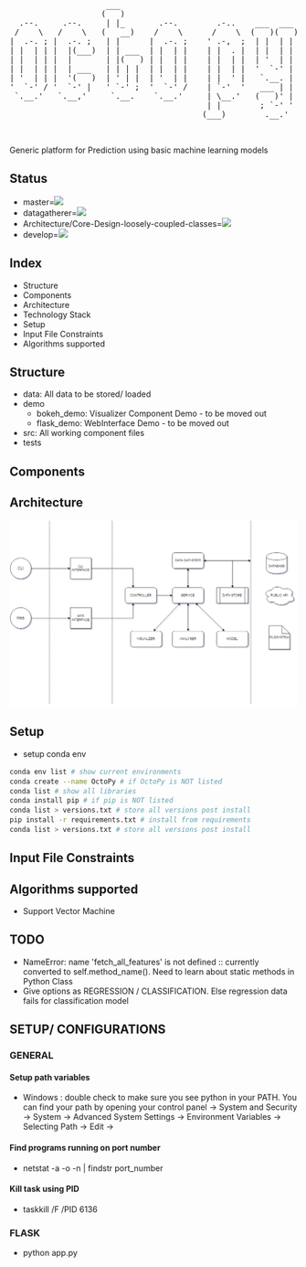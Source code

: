 <pre>


                    ___                                      
                   (   )                                     
  .--.     .--.     | |_       .--.        .-..    ___  ___  
 /    \   /    \   (   __)    /    \      /    \  (   )(   ) 
|  .-. ; |  .-. ;   | |      |  .-. ;    ' .-,  ;  | |  | |  
| |  | | |  |(___)  | | ___  | |  | |    | |  . |  | |  | |  
| |  | | |  |       | |(   ) | |  | |    | |  | |  | '  | |  
| |  | | |  | ___   | | | |  | |  | |    | |  | |  '  `-' |  
| '  | | |  '(   )  | ' | |  | '  | |    | |  ' |   `.__. |  
'  `-' / '  `-' |   ' `-' ;  '  `-' /    | `-'  '   ___ | |  
 `.__.'   `.__,'     `.__.    `.__.'     | \__.'   (   )' |  
                                         | |        ; `-' '  
                                        (___)        .__.'   


</pre>

Generic platform for Prediction using basic machine learning models

## Status

- master=![](https://api.travis-ci.org/ZNClub-PA-ML-AI/OctoPy-Predictor.svg?branch=master)
- datagatherer=![](https://api.travis-ci.org/ZNClub-PA-ML-AI/OctoPy-Predictor.svg?branch=datagatherer)
- Architecture/Core-Design-loosely-coupled-classes=![](https://api.travis-ci.org/ZNClub-PA-ML-AI/OctoPy-Predictor.svg?branch=Architecture/Core-Design-loosely-coupled-classes)
- develop=![](https://api.travis-ci.org/ZNClub-PA-ML-AI/OctoPy-Predictor.svg?branch=develop)

## Index

- Structure
- Components
- Architecture
- Technology Stack
- Setup
- Input File Constraints
- Algorithms supported

## Structure


- data: All data to be stored/ loaded
- demo
    - bokeh_demo: Visualizer Component Demo - to be moved out
    - flask_demo: WebInterface Demo - to be moved out
- src: All working component files
- tests

## Components

## Architecture
![Proposed Architecture][logo]


## Setup

- setup conda env

```bash
conda env list # show current environments
conda create --name OctoPy # if OctoPy is NOT listed
conda list # show all libraries
conda install pip # if pip is NOT listed
conda list > versions.txt # store all versions post install
pip install -r requirements.txt # install from requirements
conda list > versions.txt # store all versions post install

```

## Input File Constraints

## Algorithms supported
- Support Vector Machine

## TODO
- NameError: name 'fetch_all_features' is not defined :: currently converted to self.method_name(). Need to learn about static methods in Python Class	
- Give options as REGRESSION / CLASSIFICATION. Else regression data fails for classification model

[logo]: https://raw.githubusercontent.com/ZNClub-PA-ML-AI/OctoPy-Predictor/master/Octo-Py.png

## SETUP/ CONFIGURATIONS

### GENERAL
#### Setup path variables
- Windows : double check to make sure you see python in your PATH. You can find your path by opening your control panel -> System and Security -> System -> Advanced System Settings -> Environment Variables -> Selecting Path -> Edit ->


#### Find programs running on port number
- netstat -a -o -n | findstr port_number

#### Kill task using PID
- taskkill /F /PID 6136

### FLASK
- python app.py


